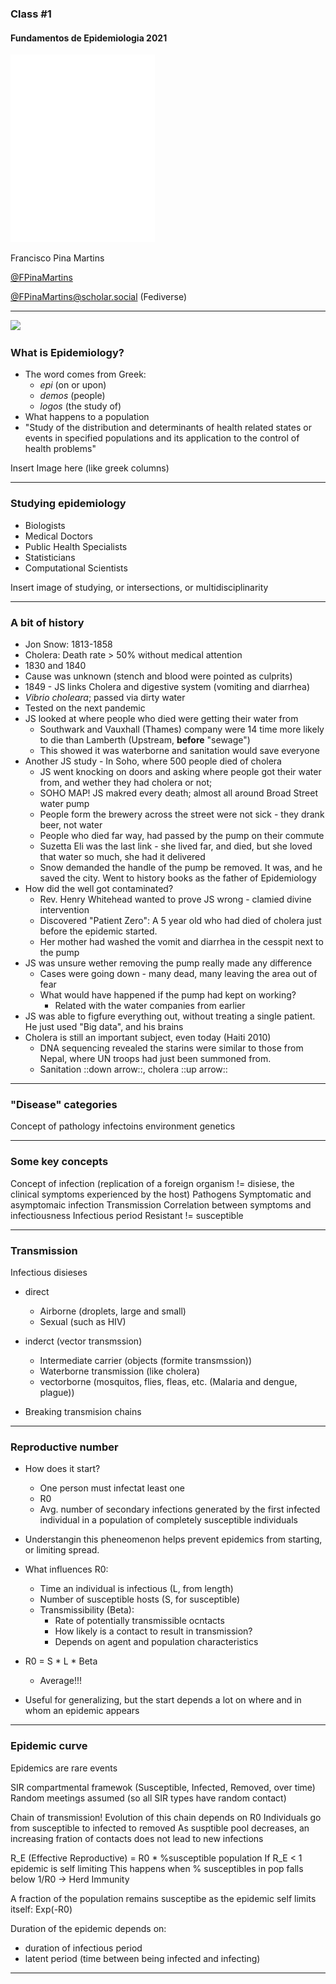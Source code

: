 ### Class #1

#### Fundamentos de Epidemiologia 2021

<img src="common/logo-FCUL.png" style="background:none; border:none; box-shadow:none;">

Francisco Pina Martins

[@FPinaMartins](https://twitter.com/FPinaMartins)

[@FPinaMartins@scholar.social](https://scholar.social/@FPinaMartins) (Fediverse)

---

<img src="C02_assets/R_logo.png" style="background:none; border:none; box-shadow:none;">

### What is Epidemiology?

* &shy;<!-- .element: class="fragment" -->The word comes from Greek:
  * &shy;<!-- .element: class="fragment" -->*epi* (on or upon)
  * &shy;<!-- .element: class="fragment" -->*demos* (people)
  * &shy;<!-- .element: class="fragment" -->*logos* (the study of)
* &shy;<!-- .element: class="fragment" -->What happens to a population
* &shy;<!-- .element: class="fragment" -->"Study of the distribution and determinants of health related states or events in specified populations and its application to the control of health problems"


Insert Image here (like greek columns)

---

### Studying epidemiology

* &shy;<!-- .element: class="fragment" -->Biologists
* &shy;<!-- .element: class="fragment" -->Medical Doctors
* &shy;<!-- .element: class="fragment" -->Public Health Specialists
* &shy;<!-- .element: class="fragment" -->Statisticians
* &shy;<!-- .element: class="fragment" -->Computational Scientists

Insert image of studying, or intersections, or multidisciplinarity

---

### A bit of history

* Jon Snow: 1813-1858
* Cholera: Death rate > 50% without medical attention
* 1830 and 1840
* Cause was unknown (stench and blood were pointed as culprits)
* 1849 - JS links Cholera and digestive system (vomiting and diarrhea)
* *Vibrio choleara*; passed via dirty water
* Tested on the next pandemic
* JS looked at where people who died were getting their water from
  * Southwark and Vauxhall (Thames) company were 14 time more likely to die than Lamberth (Upstream, **before** "sewage")
  * This showed it was waterborne and sanitation would save everyone
* Another JS study - In Soho, where 500 people died of cholera
  * JS went knocking on doors and asking where people got their water from, and wether they had cholera or not;
  * SOHO MAP! JS makred every death; almost all around Broad Street water pump
  * People form the brewery across the street were not sick - they drank beer, not water
  * People who died far way, had passed by the pump on their commute
  * Suzetta Eli was the last link - she lived far, and died, but she loved that water so much, she had it delivered
  * Snow demanded the handle of the pump be removed. It was, and he saved the city. Went to history books as the father of Epidemiology
* How did the well got contaminated?
  * Rev. Henry Whitehead wanted to prove JS wrong - clamied divine intervention
  * Discovered "Patient Zero": A 5 year old who had died of cholera just before the epidemic started.
  * Her mother had washed the vomit and diarrhea in the cesspit next to the pump
* JS was unsure wether removing the pump really made any difference
  * Cases were going down - many dead, many leaving the area out of fear
  * What would have happened if the pump had kept on working?
    * Related with the water companies from earlier
* JS was able to figfure everything out, without treating a single patient. He just used "Big data", and his brains
* Cholera is still an important subject, even today (Haiti 2010)
  * DNA sequencing revealed the starins were similar to those from Nepal, where UN troops had just been summoned from.
  * Sanitation ::down arrow::, cholera ::up arrow::



---

### "Disease" categories

Concept of pathology
infectoins
environment
genetics


---

### Some key concepts

Concept of infection (replication of a foreign organism != disiese, the clinical symptoms experienced by the host)
Pathogens
Symptomatic and asymptomaic infection
Transmission
Correlation between symptoms and infectiousness
Infectious period
Resistant != susceptible

---

### Transmission

Infectious disieses
* direct 
  * Airborne (droplets, large and small)
  * Sexual (such as HIV)

* inderct (vector transmssion)
  * Intermediate carrier (objects (formite transmssion))
  * Waterborne transmission (like cholera)
  * vectorborne (mosquitos, flies, fleas, etc. (Malaria and dengue, plague))
* Breaking transmision chains

---

### Reproductive number

* How does it start?
  * One person must infectat least one
  * R0
  * Avg. number of secondary infections generated by the first infected individual in a population of completely susceptible individuals
* Understangin this pheneomenon helps prevent epidemics from starting, or limiting spread.

* What influences R0:
  * Time an individual is infectious (L, from length)
  * Number of susceptible hosts (S, for susceptible)
  * Transmissibility (Beta):
    * Rate of potentially transmissible ocntacts
    * How likely is a contact to result in transmission?
    * Depends on agent and population characteristics 
* R0 = S * L * Beta
  * Average!!!
* Useful for generalizing, but the start depends a lot on where and in whom an epidemic appears

---

### Epidemic curve

Epidemics are rare events

SIR compartmental framewok (Susceptible, Infected, Removed, over time)
Random meetings assumed (so all SIR types have random contact)

Chain of transmission!
Evolution of this chain depends on R0
Individuals go from susceptible to infected to removed
As susptible pool decreases, an increasing fration of contacts does not lead to new infections

R_E (Effective Reproductive) = R0 * %susceptible population
If R_E < 1 epidemic is self limiting
This happens when % susceptibles in pop falls below 1/R0 -> Herd Immunity

A fraction of the population remains susceptibe as the epidemic self limits itself: Exp(-R0)

Duration of the epidemic depends on:
* duration of infectious period
* latent period (time between being infected and infecting)

---


